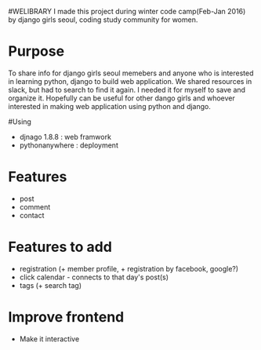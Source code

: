 #WELIBRARY
I made this project during winter code camp(Feb-Jan 2016) by django girls seoul, coding study community for women. 

# Purpose
To share info for django girls seoul memebers and anyone who is interested in learning python, django to build web application. 
We shared resources in slack, but had to search to find it again. I needed it for myself to save and organize it. Hopefully can be useful for other dango girls and whoever interested in making web application using python and django. 

#Using 
- djnago 1.8.8 : web framwork
- pythonanywhere : deployment

# Features 
- post
- comment
- contact
 
# Features to add
- registration (+ member profile, + registration by facebook, google?)
- click calendar - connects to that day's post(s)
- tags (+ search tag)


# Improve frontend 
- Make it interactive 
